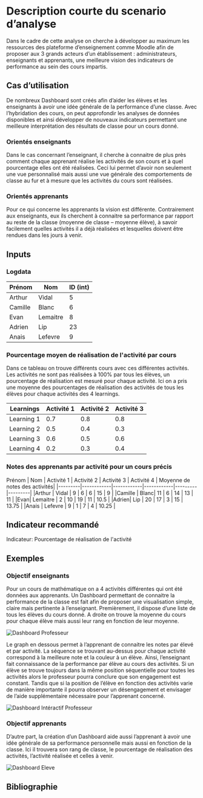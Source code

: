# Description courte du scenario d’analyse

Dans le cadre de cette analyse on cherche à développer au maximum les ressources des plateforme d’enseignement comme Moodle afin de proposer aux 3 grands acteurs d’un établissement : administrateurs, enseignants et apprenants, une meilleure vision des indicateurs de performance au sein des cours impartis.

## Cas d’utilisation

De nombreux Dashboard sont créés afin d’aider les élèves et les enseignants à avoir une idée générale de la performance d’une classe. Avec l’hybridation des cours, on peut approfondir les analyses de données disponibles et ainsi développer de nouveaux indicateurs permettant une meilleure interprétation des résultats de classe pour un cours donné.

### Orientés enseignants

Dans le cas concernant l’enseignant, il cherche à connaitre de plus près comment chaque apprenant réalise les activités de son cours et à quel pourcentage elles ont été réalisées. Ceci lui permet d’avoir non seulement une vue personnalisé mais aussi une vue générale des comportements de classe au fur et à mesure que les activités du cours sont réalisées.

### Orientés apprenants

Pour ce qui concerne les apprenants la vision est différente. Contrairement aux enseignants, eux ils cherchent à connaitre sa performance par rapport au reste de la classe (moyenne de classe – moyenne élève), à savoir facilement quelles activités il a déjà réalisées et lesquelles doivent être rendues dans les jours à venir.

## Inputs

### Logdata



|Prénom |  Nom  | ID (int)|
|-------|------|---------|
|Arthur | Vidal  | 5|
|Camille | Blanc| 6|
|Evan| Lemaitre | 8|
|Adrien| Lip | 23|
|Anais | Lefevre | 9|

  
### Pourcentage moyen de réalisation de l'activité par cours

Dans ce tableau on trouve différents cours avec ces différentes activités. Les activités ne sont pas réalisées à 100% par tous les élèves, un pourcentage de réalisation est mesuré pour chaque activité. Ici on a pris une moyenne des pourcentages de réalisation des activités de tous les élèves pour chaque activités des 4 learnings.

Learnings | Activité 1 | Activité 2 | Activité 3 | 
|---------|------------|------------|------------|
Learning 1 | 0.7 | 0.8 | 0.8 |
Learning 2 | 0.5 | 0.4 | 0.3 |
Learning 3 | 0.6 | 0.5 | 0.6 |
Learning 4 | 0.2 | 0.3 | 0.4 |

### Notes des apprenants par activité pour un cours précis

Prénom | Nom | Activité 1 | Activité 2 | Activité 3 | Activité 4 | Moyenne de notes des activités|
|---------|------------|------------|------------|---------|---------|
|Arthur | Vidal  | 9 | 6 | 6 | 15 | 9 |
|Camille | Blanc| 11 | 6 | 14 | 13 | 11 |
|Evan| Lemaitre | 2 | 10 | 19 | 11 | 10.5 |
|Adrien| Lip | 20 | 17 | 3 | 15 | 13.75 |
|Anais | Lefevre | 9 | 1 | 7 | 4 | 10.25 |
## Indicateur recommandé

Indicateur: Pourcentage de réalisation de l'activité

## Exemples

### Objectif enseignants

Pour un cours de mathématique on a 4 activités différentes qui ont été données aux apprenants. Un Dashboard permettant de connaitre la performance de la classe est fait afin de proposer une visualisation simple, claire mais pertinente à l’enseignant.
Premièrement, il dispose d’une liste de tous les élèves du cours donné. A droite on trouve la moyenne du cours pour chaque élève mais aussi leur rang en fonction de leur moyenne.

![Dashboard Professeur](https://github.com/Hype-13/Learning-Analytics/blob/main/Dashboard%20Examples/Exemples/Exemple%20Dashboard%20Professeur.PNG)

Le graph en dessous permet à l’apprenant de connaitre les notes par élevé et par activité. La séquence se trouvant au-dessus pour chaque activité correspond à la meilleure note et la couleur à un élève. Ainsi, l’enseignant fait connaissance de la performance par élève au cours des activités. Si un élève se trouve toujours dans la même position séquentielle pour toutes les activités alors le professeur pourra conclure que son engagement est constant. Tandis que si la position de l’élève en fonction des activités varie de manière importante il pourra observer un désengagement et envisager de l’aide supplémentaire nécessaire pour l’apprenant concerné.

![Dashboard Intéractif Professeur](https://github.com/Hype-13/Learning-Analytics/blob/main/Dashboard%20Examples/Exemples/Exemple%20Dashboard%20Interactif%20Professeur.PNG)

### Objectif apprenants

D’autre part, la création d’un Dashboard aide aussi l’apprenant à avoir une idée générale de sa performance personnelle mais aussi en fonction de la classe. Ici il trouvera son rang de classe, le pourcentage de réalisation des activités, l’activité réalisée et celles à venir.

![Dashboard Eleve](https://github.com/Hype-13/Learning-Analytics/blob/main/Dashboard%20Examples/Exemples/Exemple%20Dashboard%20Eleve.png)

## Bibliographie
